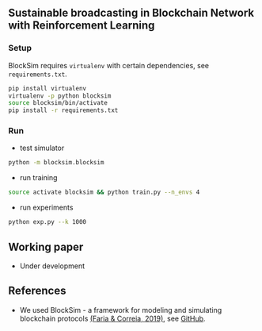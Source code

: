 ## Sustainable broadcasting in Blockchain Network with Reinforcement Learning

### Setup
BlockSim requires `virtualenv` with certain dependencies, see `requirements.txt`.
```sh
pip install virtualenv
virtualenv -p python blocksim
source blocksim/bin/activate
pip install -r requirements.txt
```

### Run
* test simulator
```sh
python -m blocksim.blocksim
```
* run training
```sh
source activate blocksim && python train.py --n_envs 4
```
* run experiments
```sh
python exp.py --k 1000
```

## Working paper

* Under development

## References

* We used BlockSim - a framework for modeling and simulating blockchain protocols [(Faria & Correia, 2019)](https://static.carlosfaria.pt/file/personal-assets/papers/blocksim-blockchain-simulator.pdf), see [GitHub](https://github.com/carlosfaria94/blocksim).

